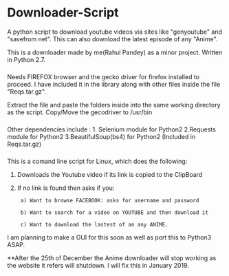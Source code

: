 # Downloader-Script
A python script to download youtube videos via sites like "genyoutube" and "savefrom net". This can also download the latest episode of any "Anime".




This is a downloader made by me(Rahul Pandey) as a minor project.
Written in Python 2.7.


###
 Needs FIREFOX  browser and  the gecko driver for firefox installed to proceed.
I have included it in the library along with other files inside the file "Reqs.tar.gz".

Extract the file and paste the folders inside into the same working directory as the script.
Copy/Move the gecodriver to /usr/bin  
###


###

Other dependencies include :
	1. Selenium module for Python2
	2.Requests module for Python2
	3.BeautifulSoup(bs4) for Python2
 (Included in Reqs.tar.gz)
 
###
This is a comand line script for Linux, which does the following:

1) Downloads the Youtube video if its link is copied to the ClipBoard
2) If no link is found then asks if you: 
		
		a) Want to browse FACEBOOK: asks for username and password
		
		b) Want to search for a video on YOUTUBE and then download it
		
		c) Want to download the lastest of an any ANIME.
		

I am planning to make a GUI for this soon as well as port this to Python3 ASAP.

**After the 25th of December the Anime downloader will stop working as the website it refers will shutdown. I will fix this in January 2019.
